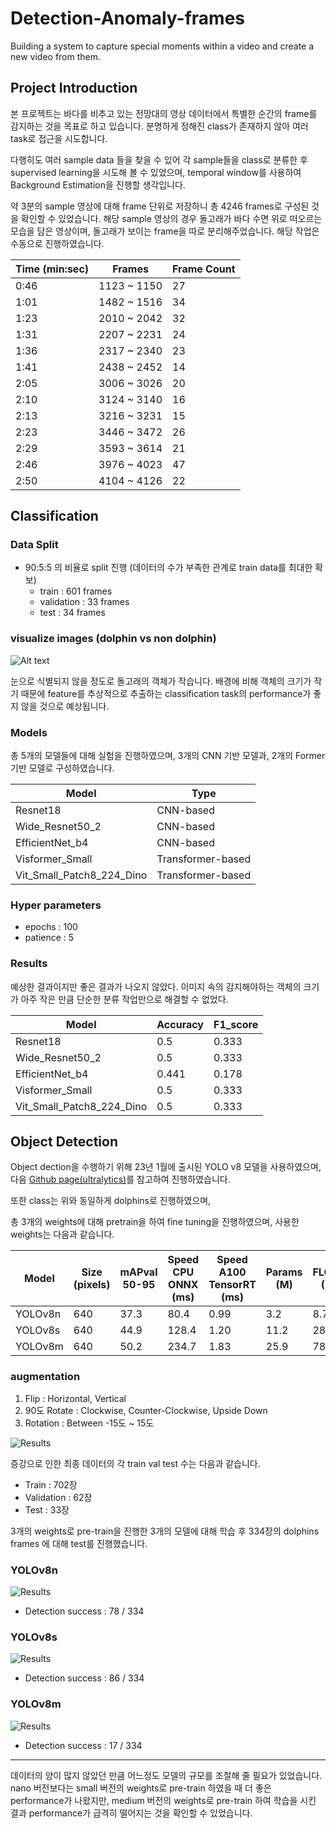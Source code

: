 # Detection-Anomaly-frames
Building a system to capture special moments within a video and create a new video from them.

## Project Introduction
본 프로젝트는 바다를 비추고 있는 전망대의 영상 데이터에서 특별한 순간의 frame를 감지하는 것을 목표로 하고 있습니다. 분명하게 정해진 class가 존재하지 않아 여러 task로 접근을 시도합니다.  

다행히도 여러 sample data 들을 찾을 수 있어 각 sample들을 class로 분류한 후 supervised learning을 시도해 볼 수 있었으며, temporal window를 사용하여 Background Estimation을 진행할 생각입니다.  

약 3분의 sample 영상에 대해 frame 단위로 저장하니 총 4246 frames로 구성된 것을 확인할 수 있었습니다. 해당 sample 영상의 경우 돌고래가 바다 수면 위로 떠오르는 모습을 담은 영상이며, 돌고래가 보이는 frame을 따로 분리해주었습니다. 해당 작업은 수동으로 진행하였습니다.

| Time (min:sec) | Frames | Frame Count |
| --- | --- | --- |
| 0:46 | 1123 ~ 1150 | 27 |
| 1:01 | 1482 ~ 1516 | 34 |
| 1:23 | 2010 ~ 2042 | 32 |
| 1:31 | 2207 ~ 2231 | 24 |
| 1:36 | 2317 ~ 2340 | 23 |
| 1:41 | 2438 ~ 2452 | 14 |
| 2:05 | 3006 ~ 3026 | 20 |
| 2:10 | 3124 ~ 3140 | 16 |
| 2:13 | 3216 ~ 3231 | 15 |
| 2:23 | 3446 ~ 3472 | 26 |
| 2:29 | 3593 ~ 3614 | 21 |
| 2:46 | 3976 ~ 4023 | 47 |
| 2:50 | 4104 ~ 4126 | 22 |



## Classification

### Data Split
- 90:5:5 의 비율로 split 진행 (데이터의 수가 부족한 관계로 train data를 최대한 확보)
    - train : 601 frames
    - validation : 33 frames
    - test : 34 frames
 

### visualize images (dolphin vs non dolphin)

![Alt text](https://github.com/SeongminCC/Detection-Anomaly-frames/blob/main/compare_dolphin_vs_non_dolphin.png?raw=true "Optional Title")

눈으로 식별되지 않을 정도로 돌고래의 객체가 작습니다. 배경에 비해 객체의 크기가 작기 때문에 feature를 추상적으로 추출하는 classification task의 performance가 좋지 않을 것으로 예상됩니다.


### Models

총 5개의 모델들에 대해 실험을 진행하였으며, 3개의 CNN 기반 모델과, 2개의 Former 기반 모델로 구성하였습니다.

| Model | Type |
|-------|------|
| Resnet18 | CNN-based |
| Wide_Resnet50_2 | CNN-based |
| EfficientNet_b4 | CNN-based |
| Visformer_Small | Transformer-based |
| Vit_Small_Patch8_224_Dino | Transformer-based |

### Hyper parameters

- epochs : 100
- patience : 5



### Results

예상한 결과이지만 좋은 결과가 나오지 않았다. 이미지 속의 감지해야하는 객체의 크기가 아주 작은 만큼 단순한 분류 작업만으로 해결할 수 없었다.

| Model | Accuracy | F1_score |
|-------|----------|----------|
| Resnet18 | 0.5 | 0.333 |
| Wide_Resnet50_2 | 0.5 | 0.333 |
| EfficientNet_b4 | 0.441 | 0.178 |
| Visformer_Small | 0.5 | 0.333 |
| Vit_Small_Patch8_224_Dino | 0.5 | 0.333 |


  

  
## Object Detection

Object dection을 수행하기 위해 23년 1월에 출시된 YOLO v8 모델을 사용하였으며, 다음 [Github page(ultralytics)](https://github.com/ultralytics/ultralytics)를 참고하여 진행하였습니다.  

또한 class는 위와 동일하게 dolphins로 진행하였으며, 

총 3개의 weights에 대해 pretrain을 하여 fine tuning을 진행하였으며, 사용한 weights는 다음과 같습니다.

| Model | Size (pixels) | mAPval 50-95 | Speed CPU ONNX (ms) | Speed A100 TensorRT (ms) | Params (M) | FLOPs (B) |
| --- | --- | --- | --- | --- | --- | --- |
| YOLOv8n | 640 | 37.3 | 80.4 | 0.99 | 3.2 | 8.7 |
| YOLOv8s | 640 | 44.9 | 128.4 | 1.20 | 11.2 | 28.6 |
| YOLOv8m | 640 | 50.2 | 234.7 | 1.83 | 25.9 | 78.9 |

### augmentation

1.	Flip : Horizontal, Vertical
2.	90도 Rotate : Clockwise, Counter-Clockwise, Upside Down
3.	Rotation : Between -15도 ~ 15도

![Results](https://github.com/SeongminCC/Detection-Anomaly-frames/blob/main/train_batch0.jpg)

증강으로 인한 최종 데이터의 각 train val test 수는 다음과 같습니다.
-	Train : 702장
-	Validation : 62장
-	Test : 33장



3개의 weights로 pre-train을 진행한 3개의 모델에 대해 학습 후 334장의 dolphins frames 에 대해 test를 진행했습니다.

### YOLOv8n

![Results](https://github.com/SeongminCC/Detection-Anomaly-frames/blob/main/results_n.png)

- Detection success : 78 / 334


### YOLOv8s

![Results](https://github.com/SeongminCC/Detection-Anomaly-frames/blob/main/results_s.png)

- Detection success : 86 / 334


### YOLOv8m

![Results](https://github.com/SeongminCC/Detection-Anomaly-frames/blob/main/results_m.png)

- Detection success : 17 / 334


---

데이터의 양이 많지 않았던 만큼 어느정도 모델의 규모를 조절해 줄 필요가 있었습니다. nano 버전보다는 small 버전의 weights로 pre-train 하였을 때 더 좋은 performance가 나왔지만, medium 버전의 weights로 pre-train 하여 학습을 시킨 결과 performance가 급격히 떨어지는 것을 확인할 수 있었습니다.
